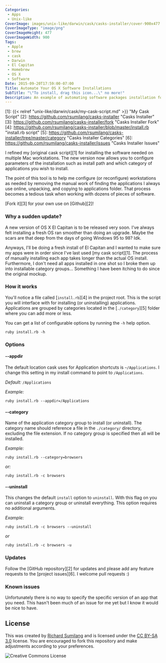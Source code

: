 ```yaml
---
Categories:
 - Apps
 - Unix-like
CoverImage: images/unix-like/darwin/cask/casks-installer/cover-900x477.png
CoverImageType: "image/png"
CoverImageHeight: 477
CoverImageWidth: 900
Tags:
 - Apple
 - brew
 - cask
 - Darwin
 - El Capitan
 - Homebrew
 - OS X
 - Software
Date: 2015-09-20T17:59:00-07:00
Title: Automate Your OS X Software Installations
SubTitle: "\"To install, drag this icon...\" no more!"
Description: An example of automating software packages installation for Mac OS X using Homebrew and Cask.
---
```


[1]: {{< relref "unix-like/darwin/cask/my-cask-script.md" >}} "My Cask Script"
[2]: https://github.com/rsumilang/casks-installer "Casks Installer"
[3]: https://github.com/rsumilang/casks-installer/fork "Casks Installer Fork"
[4]: https://github.com/rsumilang/casks-installer/blob/master/install.rb "install.rb script"
[5]: https://github.com/rsumilang/casks-installer/tree/master/category "Casks Installer Categories"
[6]: https://github.com/rsumilang/casks-installer/issues "Casks Installer Issues"

I refined my [original cask script][1] for installing the software needed on
multiple Mac workstations. The new version now allows you to configure parameters of
the installation such as install path and which category of applications you
wish to install.

The point of this tool is to help me configure (or reconfigure) workstations as
needed by removing the manual work of finding the applications I always use
online, unpacking, and copying to applications folder. That process becomes a
tedious task when working with dozens of pieces of software.

[Fork it][3] for your own use on [Github][2]!

<!--more-->

### Why a sudden update?

A new version of OS X El Capitan is to be released very soon. I've always felt
installing a fresh OS ran smoother than doing an upgrade. Maybe the scars are
that deep from the days of going Windows 95 to 98? Idk.

Anyways, I'll be doing a fresh install of El Capitan and I wanted to make sure
my apps were in order since I've last used [my cask script][1]. The process of
manually installing each app takes longer than the actual OS install.
Furthermore, I don't need all apps installed in one shot so I broke them up into
installable category groups... Something I have been itching to do since the
original mockup.

### How it works

You'll notice a file called [`install.rb`][4] in the project root. This is the
script you will interface with for installing (or uninstalling) applications.
Applications are grouped by categories located in the [`./category`][5] folder
where you can add more or less.

You can get a list of configurable options by running the `-h` help option.

<pre><code class="language-bash">ruby install.rb -h</code></pre>

### Options

#### --appdir

The default location cask uses for Application shortcuts is `~/Applications`. I
change this setting in my install command to point to `/Applications`.

*Default:* `/Applications`

*Example:*

<pre><code class="language-bash">ruby install.rb --appdir=/Applications</code></pre>

#### --category

Name of the application category group to install (or uninstall). The category
name should reference a file in the `./category/` directory, excluding the file
extension. If no category group is specified then all will be installed.

*Example:*

<pre><code class="language-bash">ruby install.rb --category=browsers</code></pre>

*or:*

<pre><code class="language-bash">ruby install.rb -c browsers</code></pre>

#### --uninstall

This changes the default `install` option to `uninstall`. With this flag on you
can uninstall a category group or uninstall everything. This option requires no additional arguments.

*Example:*

<pre><code class="language-bash">ruby install.rb -c browsers --uninstall</code></pre>

*or*

<pre><code class="language-bash">ruby install.rb -c browsers -u</code></pre>

### Updates

Follow the [GitHub repository][2] for updates and please add any feature
requests to the [project issues][6]. I welcome pull requests :)

### Known issues

Unfortunately there is no way to specify the specific version of an app that you
need. This hasn't been much of an issue for me yet but I know it would be nice
to have.

## License

This was created by [Richard Sumilang](http://richardsumilang.com/) and is
licensed under the [CC BY-SA 3.0](http://creativecommons.org/licenses/by-sa/3.0/)
license. You are encouraged to fork this repository and make adjustments
according to your preferences.

![Creative Commons License](http://i.creativecommons.org/l/by-sa/3.0/88x31.png)
